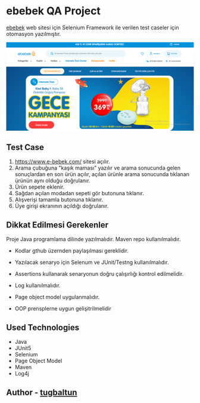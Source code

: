 # ebebek QA Project

[ebebek](https://www.e-bebek.com/) web sitesi için Selenium Framework ile verilen test caseler için otomasyon yazılmıştır.

![image](images/ebebek1.PNG)

## Test Case


1. https://www.e-bebek.com/ sitesi açılır.
2. Arama çubuğuna "kaşık maması" yazılır ve arama sonucunda gelen sonuçlardan
    en son ürün açılır, açılan ürünle arama sonucunda tıklanan ürünün aynı olduğu
     doğrulanır.
3. Ürün sepete eklenir.
4. Sağdan açılan modadan sepeti gör butonuna tıklanır.
5. Alışverişi tamamla butonuna tıklanır.
6. Üye girişi ekranının açıldığı doğrulanır.


## Dikkat Edilmesi Gerekenler

Proje Java programlama dilinde yazılmalıdır. Maven repo kullanılmalıdır.

- Kodlar gthub üzernden paylaşılması gereklidir. 

- Yazılacak senaryo için Selenum ve JUnit/Testng kullanılmalıdır.

- Assertions kullanarak senaryonun doğru çalışırlığı kontrol edilmelidir.

- Log kullanılmalıdır.

- Page object model uygulanmalıdır.

- OOP prensplerne uygun gelişitrilmelidir


## Used Technologies
- Java
- JUnit5
- Selenium
- Page Object Model
- Maven
- Log4j

## Author - [tugbaltun](https://github.com/tugbaltun)

